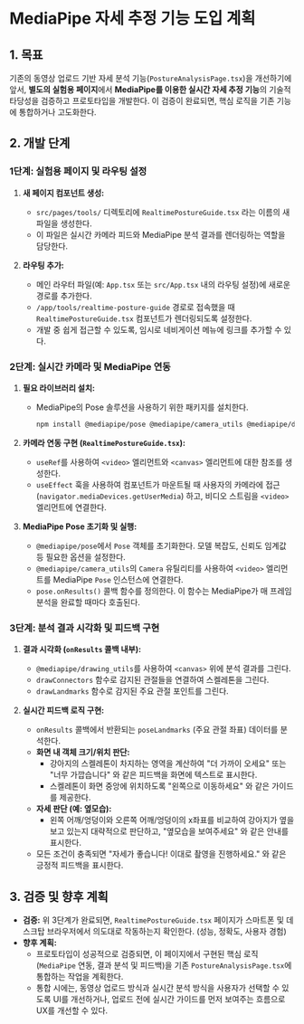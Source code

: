 # MediaPipe 자세 추정 기능 도입 계획

## 1. 목표

기존의 동영상 업로드 기반 자세 분석 기능(`PostureAnalysisPage.tsx`)을 개선하기에 앞서, **별도의 실험용 페이지**에서 **MediaPipe를 이용한 실시간 자세 추정 기능**의 기술적 타당성을 검증하고 프로토타입을 개발한다. 이 검증이 완료되면, 핵심 로직을 기존 기능에 통합하거나 고도화한다.

## 2. 개발 단계

### 1단계: 실험용 페이지 및 라우팅 설정

1.  **새 페이지 컴포넌트 생성:**
    *   `src/pages/tools/` 디렉토리에 `RealtimePostureGuide.tsx` 라는 이름의 새 파일을 생성한다.
    *   이 파일은 실시간 카메라 피드와 MediaPipe 분석 결과를 렌더링하는 역할을 담당한다.

2.  **라우팅 추가:**
    *   메인 라우터 파일(예: `App.tsx` 또는 `src/App.tsx` 내의 라우팅 설정)에 새로운 경로를 추가한다.
    *   `/app/tools/realtime-posture-guide` 경로로 접속했을 때 `RealtimePostureGuide.tsx` 컴포넌트가 렌더링되도록 설정한다.
    *   개발 중 쉽게 접근할 수 있도록, 임시로 네비게이션 메뉴에 링크를 추가할 수 있다.

### 2단계: 실시간 카메라 및 MediaPipe 연동

1.  **필요 라이브러리 설치:**
    *   MediaPipe의 Pose 솔루션을 사용하기 위한 패키지를 설치한다.
        ```bash
        npm install @mediapipe/pose @mediapipe/camera_utils @mediapipe/drawing_utils
        ```

2.  **카메라 연동 구현 (`RealtimePostureGuide.tsx`):**
    *   `useRef`를 사용하여 `<video>` 엘리먼트와 `<canvas>` 엘리먼트에 대한 참조를 생성한다.
    *   `useEffect` 훅을 사용하여 컴포넌트가 마운트될 때 사용자의 카메라에 접근 (`navigator.mediaDevices.getUserMedia`) 하고, 비디오 스트림을 `<video>` 엘리먼트에 연결한다.

3.  **MediaPipe Pose 초기화 및 실행:**
    *   `@mediapipe/pose`에서 `Pose` 객체를 초기화한다. 모델 복잡도, 신뢰도 임계값 등 필요한 옵션을 설정한다.
    *   `@mediapipe/camera_utils`의 `Camera` 유틸리티를 사용하여 `<video>` 엘리먼트를 MediaPipe `Pose` 인스턴스에 연결한다.
    *   `pose.onResults()` 콜백 함수를 정의한다. 이 함수는 MediaPipe가 매 프레임 분석을 완료할 때마다 호출된다.

### 3단계: 분석 결과 시각화 및 피드백 구현

1.  **결과 시각화 (`onResults` 콜백 내부):**
    *   `@mediapipe/drawing_utils`를 사용하여 `<canvas>` 위에 분석 결과를 그린다.
    *   `drawConnectors` 함수로 감지된 관절들을 연결하여 스켈레톤을 그린다.
    *   `drawLandmarks` 함수로 감지된 주요 관절 포인트를 그린다.

2.  **실시간 피드백 로직 구현:**
    *   `onResults` 콜백에서 반환되는 `poseLandmarks` (주요 관절 좌표) 데이터를 분석한다.
    *   **화면 내 객체 크기/위치 판단:**
        *   강아지의 스켈레톤이 차지하는 영역을 계산하여 "더 가까이 오세요" 또는 "너무 가깝습니다" 와 같은 피드백을 화면에 텍스트로 표시한다.
        *   스켈레톤이 화면 중앙에 위치하도록 "왼쪽으로 이동하세요" 와 같은 가이드를 제공한다.
    *   **자세 판단 (예: 옆모습):**
        *   왼쪽 어깨/엉덩이와 오른쪽 어깨/엉덩이의 x좌표를 비교하여 강아지가 옆을 보고 있는지 대략적으로 판단하고, "옆모습을 보여주세요" 와 같은 안내를 표시한다.
    *   모든 조건이 충족되면 "자세가 좋습니다! 이대로 촬영을 진행하세요." 와 같은 긍정적 피드백을 표시한다.

## 3. 검증 및 향후 계획

*   **검증:** 위 3단계가 완료되면, `RealtimePostureGuide.tsx` 페이지가 스마트폰 및 데스크탑 브라우저에서 의도대로 작동하는지 확인한다. (성능, 정확도, 사용자 경험)
*   **향후 계획:**
    *   프로토타입이 성공적으로 검증되면, 이 페이지에서 구현된 핵심 로직(`MediaPipe` 연동, 결과 분석 및 피드백)을 기존 `PostureAnalysisPage.tsx`에 통합하는 작업을 계획한다.
    *   통합 시에는, 동영상 업로드 방식과 실시간 분석 방식을 사용자가 선택할 수 있도록 UI를 개선하거나, 업로드 전에 실시간 가이드를 먼저 보여주는 흐름으로 UX를 개선할 수 있다.
